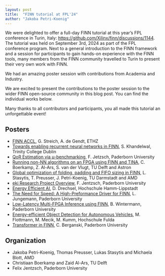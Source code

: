 ```yaml
---
layout: post
title:  "FINN tutorial at FPL'24"
author: "Jakoba Petri-Koenig"
---
```


We were delighted to offer a full-day FINN tutorial at this year’s FPL conference in Turin, Italy: https://github.com/Xilinx/finn/discussions/1144.
The tutorial was held on September 3rd, 2024 as part of the FPL conference program.
Next to a general introduction to the FINN framework and a session for participants to gain hands-on experience with the FINN tools, many members from the FINN community travelled to Turin to present their very own work with FINN.

We had an amazing poster session with contributions from Academia and Industry.

We are excited to present the contributions to the poster session to the wider FINN open-source community in this blog post. You can find the individual works below.

Many thanks to all contributors and participants, you all made this tutorial an unforgettable event!

## Posters
* <a href="https://github.com/Xilinx/finn/blob/github-pages/docs/finn-fpl24/FPL24_poster_FINN_ACCL.pdf" target="_blank">FINN ACCL</a>, G. Streich, A. de Gendt, ETHZ
* <a href="https://github.com/Xilinx/finn/blob/github-pages/docs/finn-fpl24/FPL24_poster_QLSTM.pdf" target="_blank">Towards enabling recurrent neural networks in FINN</a>, S. Khandelwal, Trinity College Dublin
* <a href="https://github.com/Xilinx/finn/blob/github-pages/docs/finn-fpl24/FPL24_poster_QoR_estimations.pdf" target="_blank">QoR Estimation via μ-benchmarking</a>, F. Jetzsch, Paderborn University
* <a href="https://github.com/Xilinx/finn/blob/github-pages/docs/finn-fpl24/FPL24_poster_TINA.pdf" target="_blank">Running non-NN algorithms on an FPGA using FINN and TINA</a>, C. Boerkamp, Z. Al-Ars, S. van der Vlugt, TU Delft and Astron
* <a href="https://github.com/Xilinx/finn/blob/github-pages/docs/finn-fpl24/FPL24_poster_dse_optimization.pdf" target="_blank">Global optimization of folding, padding and FIFO sizing in FINN</a>, L. Stasytis, T. Preusser, J. Petri-Koenig, TU Darmstadt and AMD
* <a href="https://github.com/Xilinx/finn/blob/github-pages/docs/finn-fpl24/FPL24_poster_eki.pdf" target="_blank">eki Research Project Overview</a>, F. Jentzsch, Paderborn University
* <a href="https://github.com/Xilinx/finn/blob/github-pages/docs/finn-fpl24/FPL24_poster_energy_efficient_ai.pdf" target="_blank">Energy Efficient AI</a>, D. Drechsel, Hochschule Hamm-Lippstadt
* <a href="https://github.com/Xilinx/finn/blob/github-pages/docs/finn-fpl24/FPL24_poster_high_performance_driver.pdf" target="_blank">The Need for Speed: A High-Preformance Driver for FINN</a>, L. Jungemann, Paderborn University
* <a href="https://github.com/Xilinx/finn/blob/github-pages/docs/finn-fpl24/FPL24_poster_multi_fpga.pdf" target="_blank">Low-Latency Multi-FPGA Inference using FINN</a>, B. Wintermann, Paderborn University
* <a href="https://github.com/Xilinx/finn/blob/github-pages/docs/finn-fpl24/FPL24_poster_object_detection.pdf" target="_blank">Energy-efficient Object Detection for Autonomous Vehicles</a>, M. Flottmann, M. Mecik, M. Kumm, Hochschule Fulda
* <a href="https://github.com/Xilinx/finn/blob/github-pages/docs/finn-fpl24/FPL24_poster_transformer.pdf" target="_blank">Transformer in FINN</a>, C. Berganski, Paderborn University

## Organization
* Jakoba Petri-Koenig, Thomas Preusser, Lukas Stasytis and Michaela Blott, AMD
* Christiaan Boerkamp and Zaid Al-Ars, TU Delft
* Felix Jentzsch, Paderborn University
